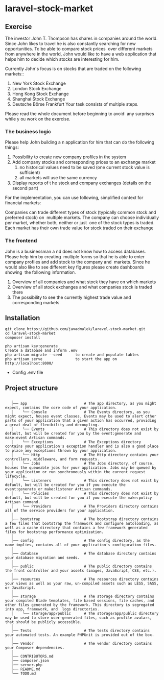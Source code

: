 # laravel-stock-market

## Exercise
The investor John T. Thompson has shares in companies around the world. 
Since John likes to travel he is also constantly searching for new opportunities. 
To be able to compare stock prices  over different markets from anywhere in the world, John would like 
to have a web application that  helps him to decide which stocks are interesting for him.  

Currently John´s focus is on stocks that are traded on the following markets::
1. New York Stock Exchange  
1. London Stock Exchange 
1. Hong Kong Stock Exchange
1. Shanghai Stock Exchange
1. Deutsche Börse Frankfurt Your task consists of multiple steps. 

Please read the whole document before beginning to avoid  any surprises while y ou work on the exercise. 

### The business logic 
Please help John building a n application for him that can do the following things:
1. Possibility to create new company profiles in the system 
1. Add company stocks and corresponding prices to an exchange market  
    1. no historical values need to be saved (one current stock value is sufficient)  
    1. all markets will use the same currency 
1. Display reports of t he stock and company exchanges (details on the second part)  

For the implementation, you can use following, simplified context for financial markets:

Companies can trade different types of stock (typically common stock and preferred stock) on  multiple markets. 
The company can choose individually per market, whether both, neither or just  one of the stock types is traded. 
Each market has their own trade value for stock traded on their exchange

### The frontend 
John is a businessman a nd does not know how to access databases. 
Please help him by creating  multiple forms so that he is able to enter company profiles and add stock to the company and  markets. 
Since he would also like to see different key figures please create dashboards showing  the following information.   
1. Overview of all companies and what stock they have on which markets  
1. Overview of all stock exchanges and what companies stock is traded there  
1. The possibility to see the currently highest trade value and corresponding markets 


## Installation

```shell
git clone https://github.com/javadmalek/laravel-stock-market.git
cd laravel-stock-market
composer install
```

```shell
php artisan key:generate
Create a database and inform .env
php artisan migrate --seed      to create and populate tables
php artisan serve               to start the app on http://localhost:8000/
```
- Config .env file

## Project structure
   
       .
       ├── app                          # The app directory, as you might expect, contains the core code of your application. 
       │    └── Console                 # The Events directory, as you might expect, houses event classes. Events may be used to alert other parts of your application that a given action has occurred, providing a great deal of flexibility and decoupling. 
       │    └── Events                  # This directory does not exist by default, but will be created for you by the event:generate and  make:event Artisan commands.
       │    └── Exceptions              # The Exceptions directory contains your application's exception handler and is also a good place to place any exceptions thrown by your application. 
       │    └── Http                    # The Http directory contains your controllers, middleware, and form requests. 
       │    └── Jobs                    # The Jobs directory, of course, houses the queueable jobs for your application. Jobs may be queued by your application or run synchronously within the current request lifecycle.
       │    └── Listeners               # This directory does not exist by default, but will be created for you if you execute the  event:generate or make:listener Artisan commands. 
       │    └── Policies                # This directory does not exist by default, but will be created for you if you execute the make:policy Artisan command. 
       │    └── Providers               # The Providers directory contains all of the service providers for your application. 
       │
       ├── bootstrap                    # The bootstrap directory contains a few files that bootstrap the framework and configure autoloading, as well as a cache directory that contains a few framework generated files for bootstrap performance optimization. 
       │
       ├── config                       # The config directory, as the name implies, contains all of your application's configuration files.
       │
       ├── database                     # The database directory contains your database migration and seeds. 
       │
       ├── public                       # The public directory contains the front controller and your assets (images, JavaScript, CSS, etc.). 
       │
       ├── resources                    # The resources directory contains your views as well as your raw, un-compiled assets such as LESS, SASS, or JavaScript. 
       │
       ├── storage                      # The storage directory contains your compiled Blade templates, file based sessions, file caches, and other files generated by the framework. This directory is segregated into app, framework, and  logs directories.
       │    └── storage/app/public      # The storage/app/public directory may be used to store user-generated files, such as profile avatars, that should be publicly accessible. 
       │
       ├── Tests                        # The tests directory contains your automated tests. An example PHPUnit is provided out of the box. 
       │
       ├── Vendor                       # The vendor directory contains your Composer dependencies.
       │
       ├── CONTRIBUTORS.md             
       ├── composer.json 
       ├── server.php      
       ├── README.md
       └── TODO.md
